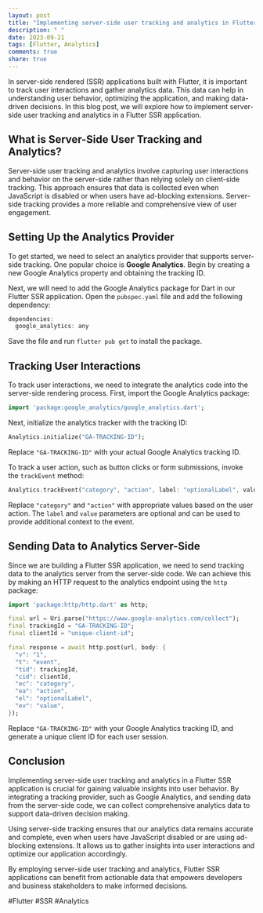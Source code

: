 ```yaml
---
layout: post
title: "Implementing server-side user tracking and analytics in Flutter SSR"
description: " "
date: 2023-09-21
tags: [Flutter, Analytics]
comments: true
share: true
---
```


In server-side rendered (SSR) applications built with Flutter, it is important to track user interactions and gather analytics data. This data can help in understanding user behavior, optimizing the application, and making data-driven decisions. In this blog post, we will explore how to implement server-side user tracking and analytics in a Flutter SSR application.

## What is Server-Side User Tracking and Analytics?

Server-side user tracking and analytics involve capturing user interactions and behavior on the server-side rather than relying solely on client-side tracking. This approach ensures that data is collected even when JavaScript is disabled or when users have ad-blocking extensions. Server-side tracking provides a more reliable and comprehensive view of user engagement.

## Setting Up the Analytics Provider

To get started, we need to select an analytics provider that supports server-side tracking. One popular choice is **Google Analytics**. Begin by creating a new Google Analytics property and obtaining the tracking ID.

Next, we will need to add the Google Analytics package for Dart in our Flutter SSR application. Open the `pubspec.yaml` file and add the following dependency:

```dart
dependencies:
  google_analytics: any
```

Save the file and run `flutter pub get` to install the package.

## Tracking User Interactions

To track user interactions, we need to integrate the analytics code into the server-side rendering process. First, import the Google Analytics package:

```dart
import 'package:google_analytics/google_analytics.dart';
```

Next, initialize the analytics tracker with the tracking ID:

```dart
Analytics.initialize("GA-TRACKING-ID");
```

Replace `"GA-TRACKING-ID"` with your actual Google Analytics tracking ID.

To track a user action, such as button clicks or form submissions, invoke the `trackEvent` method:

```dart
Analytics.trackEvent("category", "action", label: "optionalLabel", value: 0);
```

Replace `"category"` and `"action"` with appropriate values based on the user action. The `label` and `value` parameters are optional and can be used to provide additional context to the event.

## Sending Data to Analytics Server-Side

Since we are building a Flutter SSR application, we need to send tracking data to the analytics server from the server-side code. We can achieve this by making an HTTP request to the analytics endpoint using the `http` package:

```dart
import 'package:http/http.dart' as http;

final url = Uri.parse("https://www.google-analytics.com/collect");
final trackingId = "GA-TRACKING-ID";
final clientId = "unique-client-id";

final response = await http.post(url, body: {
  "v": "1",
  "t": "event",
  "tid": trackingId,
  "cid": clientId,
  "ec": "category",
  "ea": "action",
  "el": "optionalLabel",
  "ev": "value",
});
```

Replace `"GA-TRACKING-ID"` with your Google Analytics tracking ID, and generate a unique client ID for each user session.

## Conclusion

Implementing server-side user tracking and analytics in a Flutter SSR application is crucial for gaining valuable insights into user behavior. By integrating a tracking provider, such as Google Analytics, and sending data from the server-side code, we can collect comprehensive analytics data to support data-driven decision making.

Using server-side tracking ensures that our analytics data remains accurate and complete, even when users have JavaScript disabled or are using ad-blocking extensions. It allows us to gather insights into user interactions and optimize our application accordingly.

By employing server-side user tracking and analytics, Flutter SSR applications can benefit from actionable data that empowers developers and business stakeholders to make informed decisions.

#Flutter #SSR #Analytics